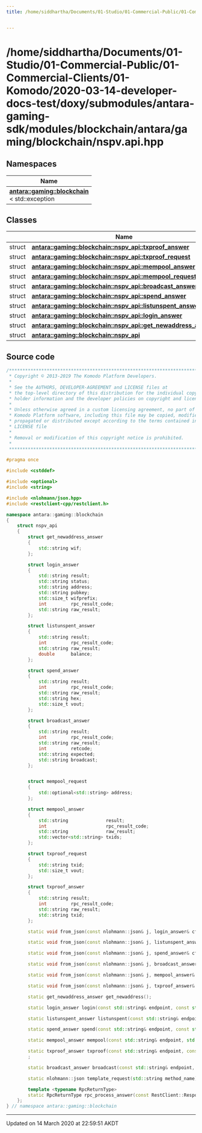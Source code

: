 ```yaml
---
title: /home/siddhartha/Documents/01-Studio/01-Commercial-Public/01-Commercial-Clients/01-Komodo/2020-03-14-developer-docs-test/doxy/submodules/antara-gaming-sdk/modules/blockchain/antara/gaming/blockchain/nspv.api.hpp


---
```


# /home/siddhartha/Documents/01-Studio/01-Commercial-Public/01-Commercial-Clients/01-Komodo/2020-03-14-developer-docs-test/doxy/submodules/antara-gaming-sdk/modules/blockchain/antara/gaming/blockchain/nspv.api.hpp







## Namespaces

| Name           |
| -------------- |
| **[antara::gaming::blockchain](Namespaces/namespaceantara_1_1gaming_1_1blockchain.md)** <br>< std::exception  |

## Classes

|                | Name           |
| -------------- | -------------- |
| struct | **[antara::gaming::blockchain::nspv_api::txproof_answer](Classes/structantara_1_1gaming_1_1blockchain_1_1nspv__api_1_1txproof__answer.md)**  |
| struct | **[antara::gaming::blockchain::nspv_api::txproof_request](Classes/structantara_1_1gaming_1_1blockchain_1_1nspv__api_1_1txproof__request.md)**  |
| struct | **[antara::gaming::blockchain::nspv_api::mempool_answer](Classes/structantara_1_1gaming_1_1blockchain_1_1nspv__api_1_1mempool__answer.md)**  |
| struct | **[antara::gaming::blockchain::nspv_api::mempool_request](Classes/structantara_1_1gaming_1_1blockchain_1_1nspv__api_1_1mempool__request.md)**  |
| struct | **[antara::gaming::blockchain::nspv_api::broadcast_answer](Classes/structantara_1_1gaming_1_1blockchain_1_1nspv__api_1_1broadcast__answer.md)**  |
| struct | **[antara::gaming::blockchain::nspv_api::spend_answer](Classes/structantara_1_1gaming_1_1blockchain_1_1nspv__api_1_1spend__answer.md)**  |
| struct | **[antara::gaming::blockchain::nspv_api::listunspent_answer](Classes/structantara_1_1gaming_1_1blockchain_1_1nspv__api_1_1listunspent__answer.md)**  |
| struct | **[antara::gaming::blockchain::nspv_api::login_answer](Classes/structantara_1_1gaming_1_1blockchain_1_1nspv__api_1_1login__answer.md)**  |
| struct | **[antara::gaming::blockchain::nspv_api::get_newaddress_answer](Classes/structantara_1_1gaming_1_1blockchain_1_1nspv__api_1_1get__newaddress__answer.md)**  |
| struct | **[antara::gaming::blockchain::nspv_api](Classes/structantara_1_1gaming_1_1blockchain_1_1nspv__api.md)**  |













## Source code

```cpp
/******************************************************************************
 * Copyright © 2013-2019 The Komodo Platform Developers.                      *
 *                                                                            *
 * See the AUTHORS, DEVELOPER-AGREEMENT and LICENSE files at                  *
 * the top-level directory of this distribution for the individual copyright  *
 * holder information and the developer policies on copyright and licensing.  *
 *                                                                            *
 * Unless otherwise agreed in a custom licensing agreement, no part of the    *
 * Komodo Platform software, including this file may be copied, modified,     *
 * propagated or distributed except according to the terms contained in the   *
 * LICENSE file                                                               *
 *                                                                            *
 * Removal or modification of this copyright notice is prohibited.            *
 *                                                                            *
 ******************************************************************************/

#pragma once

#include <cstddef> 

#include <optional> 
#include <string>   

#include <nlohmann/json.hpp>           
#include <restclient-cpp/restclient.h> 

namespace antara::gaming::blockchain
{
    struct nspv_api
    {
        struct get_newaddress_answer
        {
            std::string wif;
        };

        struct login_answer
        {
            std::string result;
            std::string status;
            std::string address;
            std::string pubkey;
            std::size_t wifprefix;
            int         rpc_result_code;
            std::string raw_result;
        };

        struct listunspent_answer
        {
            std::string result;
            int         rpc_result_code;
            std::string raw_result;
            double      balance;
        };

        struct spend_answer
        {
            std::string result;
            int         rpc_result_code;
            std::string raw_result;
            std::string hex;
            std::size_t vout;
        };

        struct broadcast_answer
        {
            std::string result;
            int         rpc_result_code;
            std::string raw_result;
            int         retcode;
            std::string expected;
            std::string broadcast;
        };


        struct mempool_request
        {
            std::optional<std::string> address;
        };

        struct mempool_answer
        {
            std::string              result;
            int                      rpc_result_code;
            std::string              raw_result;
            std::vector<std::string> txids;
        };

        struct txproof_request
        {
            std::string txid;
            std::size_t vout;
        };

        struct txproof_answer
        {
            std::string result;
            int         rpc_result_code;
            std::string raw_result;
            std::string txid;
        };

        static void from_json(const nlohmann::json& j, login_answer& cfg);

        static void from_json(const nlohmann::json& j, listunspent_answer& cfg);

        static void from_json(const nlohmann::json& j, spend_answer& cfg);

        static void from_json(const nlohmann::json& j, broadcast_answer& cfg);

        static void from_json(const nlohmann::json& j, mempool_answer& cfg);

        static void from_json(const nlohmann::json& j, txproof_answer& cfg);

        static get_newaddress_answer get_newaddress();

        static login_answer login(const std::string& endpoint, const std::string& wif);

        static listunspent_answer listunspent(const std::string& endpoint, const std::string& address);

        static spend_answer spend(const std::string& endpoint, const std::string& address, double amount);

        static mempool_answer mempool(const std::string& endpoint, std::optional<mempool_request> request = std::nullopt);

        static txproof_answer txproof(const std::string& endpoint, const txproof_request& request);
        ;

        static broadcast_answer broadcast(const std::string& endpoint, const std::string& hex);

        static nlohmann::json template_request(std::string method_name) noexcept;

        template <typename RpcReturnType>
        static RpcReturnType rpc_process_answer(const RestClient::Response& resp) noexcept;
    };
} // namespace antara::gaming::blockchain
```


-------------------------------

Updated on 14 March 2020 at 22:59:51 AKDT
